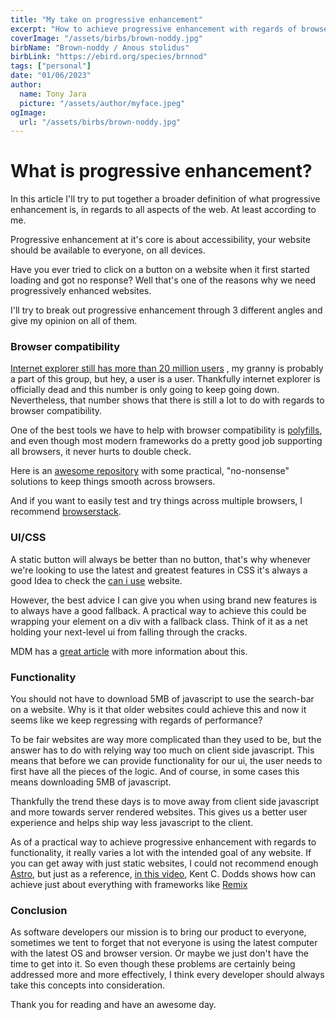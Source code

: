 ```yaml
---
title: "My take on progressive enhancement"
excerpt: "How to achieve progressive enhancement with regards of browser comaptibility, css and functionality."
coverImage: "/assets/birbs/brown-noddy.jpg"
birbName: "Brown-noddy / Anous stolidus"
birbLink: "https://ebird.org/species/brnnod"
tags: ["personal"]
date: "01/06/2023"
author:
  name: Tony Jara
  picture: "/assets/author/myface.jpeg"
ogImage:
  url: "/assets/birbs/brown-noddy.jpg"
---
```


# What is progressive enhancement?

In this article I'll try to put together a broader definition of what progressive enhancement is, in regards to all aspects of the web. At least according to me.

Progressive enhancement at it's core is about accessibility, your website should be available to everyone, on all devices.

Have you ever tried to click on a button on a website when it first started loading and got no response? Well that's one of the reasons why we need progressively enhanced websites.

I'll try to break out progressive enhancement through 3 different angles and give my opinion on all of them.

### Browser compatibility

[Internet explorer still has more than 20 million users](https://thesmallbusinessblog.net/internet-explorer-users/) , my granny is probably a part of this group, but hey, a user is a user. Thankfully internet explorer is officially dead and this number is only going to keep going down. Nevertheless, that number shows that there is still a lot to do with regards to browser compatibility.

One of the best tools we have to help with browser compatibility is [polyfills](https://developer.mozilla.org/en-US/docs/Glossary/Polyfill), and even though most modern frameworks do a pretty good job supporting all browsers, it never hurts to double check.

Here is an [awesome repository](https://github.com/Modernizr/Modernizr/wiki/HTML5-Cross-browser-Polyfills) with some practical, "no-nonsense" solutions to keep things smooth across browsers.

And if you want to easily test and try things across multiple browsers, I recommend [browserstack](https://www.browserstack.com/).

### UI/CSS

A static button will always be better than no button, that's why whenever we're looking to use the latest and greatest features in CSS it's always a good Idea to check the [can i use](https://caniuse.com/) website.

However, the best advice I can give you when using brand new features is to always have a good fallback. A practical way to achieve this could be wrapping your element on a div with a fallback class. Think of it as a net holding your next-level ui from falling through the cracks.

MDM has a [great article](https://developer.mozilla.org/en-US/docs/Learn/CSS/CSS_layout/Supporting_Older_Browsers) with more information about this.

### Functionality

You should not have to download 5MB of javascript to use the search-bar on a website. Why is it that older websites could achieve this and now it seems like we keep regressing with regards of performance?

To be fair websites are way more complicated than they used to be, but the answer has to do with relying way too much on client side javascript. This means that before we can provide functionality for our ui, the user needs to first have all the pieces of the logic. And of course, in some cases this means downloading 5MB of javascript.

Thankfully the trend these days is to move away from client side javascript and more towards server rendered websites. This gives us a better user experience and helps ship way less javascript to the client.

As of a practical way to achieve progressive enhancement with regards to functionality, it really varies a lot with the intended goal of any website. If you can get away with just static websites, I could not recommend enough [Astro](https://astro.build/), but just as a reference, [in this video](https://www.youtube.com/watch?v=kTg98AcjQN4&t=769s), Kent C. Dodds shows how can achieve just about everything with frameworks like [Remix](https://remix.run/)

### Conclusion

As software developers our mission is to bring our product to everyone, sometimes we tent to forget that not everyone is using the latest computer with the latest OS and browser version. Or maybe we just don't have the time to get into it. So even though these problems are certainly being addressed more and more effectively, I think every developer should always take this concepts into consideration.

Thank you for reading and have an awesome day.

